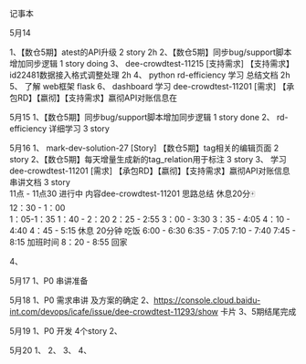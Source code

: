 记事本

5月14

1、【数仓5期】atest的API升级  2 story 2h
2、【数仓5期】同步bug/support脚本增加同步逻辑 1 story  doing
3、 dee-crowdtest-11215 [支持需求] 【支持需求】id22481数据接入格式调整处理 2h
4、 python rd-efficiency 学习 总结文档 2h
5、 了解 web框架 flask
6、 dashboard 学习 dee-crowdtest-11201 [需求] 【承包RD】【嬴彻】【支持需求】嬴彻API对账信息在

5月15
1、【数仓5期】同步bug/support脚本增加同步逻辑 1 story done
2、 rd-efficiency 详细学习 3 story  



5月16
1、 mark-dev-solution-27 [Story] 【数仓5期】tag相关的编辑页面 2 story
2、【数仓5期】每天增量生成新的tag_relation用于标注 3 story
3、 学习 dee-crowdtest-11201 [需求] 【承包RD】【嬴彻】【支持需求】嬴彻API对账信息  串讲文档 3 story  
11点 - 11点30   进行中 内容dee-crowdtest-11201 思路总结
休息20分🀄  
12：30 - 1：00  
1：05-1：35 
1：40 - 2：20 
2：25 - 2:55
3：00 - 3:30
3：35 - 4:05
4：10 - 4:40
4：45 - 5:15 休息 20分钟 吃饭
6:00 - 6:30 
6:35 - 7:05
7:10 - 7:40
7:45 - 8:15  加班时间
8：20 - 8:55  回家




4、 
 

5月17
1、P0 串讲准备


5月18
1、P0 需求串讲 及方案的确定
2、https://console.cloud.baidu-int.com/devops/icafe/issue/dee-crowdtest-11293/show 卡片
3、5期结尾完成


5月19
1、P0 开发 4个story
2、


5月20
1、
2、
3、
4、